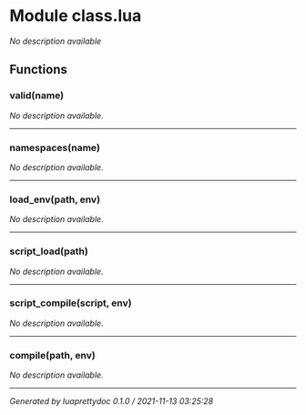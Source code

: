# Module class.lua
_No description available_

## Functions

### valid(name)

_No description available._

---

### namespaces(name)

_No description available._

---

### load_env(path, env)

_No description available._

---

### script_load(path)

_No description available._

---

### script_compile(script, env)

_No description available._

---

### compile(path, env)

_No description available._

---

_Generated by luaprettydoc 0.1.0 / 2021-11-13 03:25:28_
